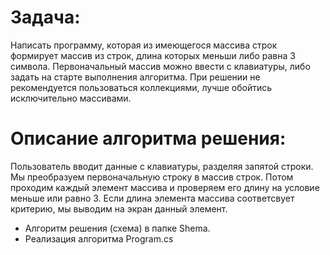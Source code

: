 # Задача: 

Написать программу, которая из имеющегося массива строк формирует массив из строк, длина которых меньши либо равна 3 символа. 
Первоначальный массив можно ввести с клавиатуры, либо задать на старте выполнения алгоритма. 
При решении не рекомендуется пользоваться коллекциями, лучше обойтись исключительно массивами.

# Описание алгоритма решения:

Пользователь вводит данные с клавиатуры, разделяя запятой строки. 
Мы преобразуем первоначальную строку в массив строк. Потом проходим каждый элемент массива и проверяем его длину на условие меньше или равно 3.
Если длина элемента массива соответсвует критерию, мы выводим на экран данный элемент.

* Алгоритм решения (схема) в папке Shema.
* Реализация алгоритма Program.cs
